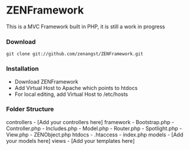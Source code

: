 # ZENFramework

This is a MVC Framework built in PHP, it is still a work in progress

### Download
```
git clone git://github.com/zenangst/ZENFramework.git
```
### Installation

* Download ZENFramework
* Add Virtual Host to Apache which points to htdocs
* For local editing, add Virtual Host to /etc/hosts

### Folder Structure

controllers
    - [Add your controllers here]
framework
    - Bootstrap.php
    - Controller.php
    - Includes.php
    - Model.php
    - Router.php
    - Spotlight.php
    - View.php
    - ZENObject.php
htdocs
    - .htaccess
    - index.php
models
    - [Add your models here]
views
    - [Add your templates here]


